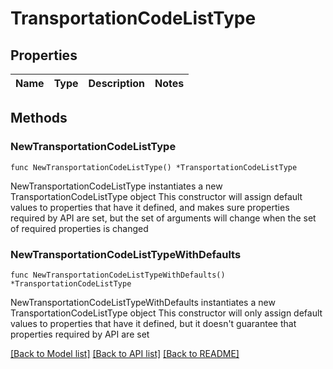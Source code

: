 # TransportationCodeListType

## Properties

Name | Type | Description | Notes
------------ | ------------- | ------------- | -------------

## Methods

### NewTransportationCodeListType

`func NewTransportationCodeListType() *TransportationCodeListType`

NewTransportationCodeListType instantiates a new TransportationCodeListType object
This constructor will assign default values to properties that have it defined,
and makes sure properties required by API are set, but the set of arguments
will change when the set of required properties is changed

### NewTransportationCodeListTypeWithDefaults

`func NewTransportationCodeListTypeWithDefaults() *TransportationCodeListType`

NewTransportationCodeListTypeWithDefaults instantiates a new TransportationCodeListType object
This constructor will only assign default values to properties that have it defined,
but it doesn't guarantee that properties required by API are set


[[Back to Model list]](../README.md#documentation-for-models) [[Back to API list]](../README.md#documentation-for-api-endpoints) [[Back to README]](../README.md)


